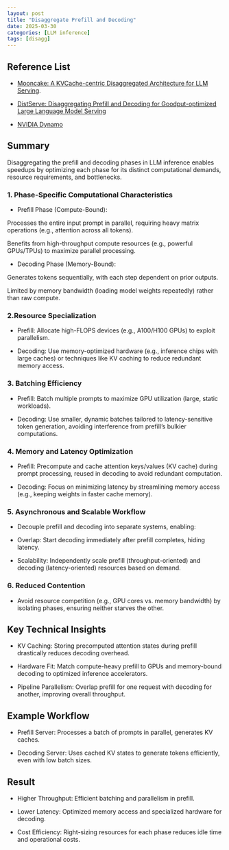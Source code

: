 ```yaml
---
layout: post
title: "Disaggregate Prefill and Decoding"
date: 2025-03-30
categories: [LLM inference]
tags: [disagg]
---
```


## Reference List

- [Mooncake: A KVCache-centric Disaggregated Architecture for LLM Serving](https://arxiv.org/abs/2407.00079).

- [DistServe: Disaggregating Prefill and Decoding for Goodput-optimized Large Language Model Serving](https://arxiv.org/abs/2401.09670)
- [NVIDIA Dynamo](https://developer.nvidia.com/blog/introducing-nvidia-dynamo-a-low-latency-distributed-inference-framework-for-scaling-reasoning-ai-models/?ncid=so-link-889273)

## Summary

Disaggregating the prefill and decoding phases in LLM inference enables speedups by optimizing each phase for its distinct computational demands, resource requirements, and bottlenecks.

### 1. Phase-Specific Computational Characteristics
- Prefill Phase (Compute-Bound):

Processes the entire input prompt in parallel, requiring heavy matrix operations (e.g., attention across all tokens).

Benefits from high-throughput compute resources (e.g., powerful GPUs/TPUs) to maximize parallel processing.

- Decoding Phase (Memory-Bound):

Generates tokens sequentially, with each step dependent on prior outputs.

Limited by memory bandwidth (loading model weights repeatedly) rather than raw compute.

### 2.Resource Specialization
- Prefill: Allocate high-FLOPS devices (e.g., A100/H100 GPUs) to exploit parallelism.

- Decoding: Use memory-optimized hardware (e.g., inference chips with large caches) or techniques like KV caching to reduce redundant memory access.

### 3. Batching Efficiency
- Prefill: Batch multiple prompts to maximize GPU utilization (large, static workloads).

- Decoding: Use smaller, dynamic batches tailored to latency-sensitive token generation, avoiding interference from prefill’s bulkier computations.

### 4. Memory and Latency Optimization
- Prefill: Precompute and cache attention keys/values (KV cache) during prompt processing, reused in decoding to avoid redundant computation.

- Decoding: Focus on minimizing latency by streamlining memory access (e.g., keeping weights in faster cache memory).

### 5. Asynchronous and Scalable Workflow
- Decouple prefill and decoding into separate systems, enabling:

- Overlap: Start decoding immediately after prefill completes, hiding latency.

- Scalability: Independently scale prefill (throughput-oriented) and decoding (latency-oriented) resources based on demand.

### 6. Reduced Contention
- Avoid resource competition (e.g., GPU cores vs. memory bandwidth) by isolating phases, ensuring neither starves the other.

## Key Technical Insights

- KV Caching: Storing precomputed attention states during prefill drastically reduces decoding overhead.

- Hardware Fit: Match compute-heavy prefill to GPUs and memory-bound decoding to optimized inference accelerators.

- Pipeline Parallelism: Overlap prefill for one request with decoding for another, improving overall throughput.

## Example Workflow
- Prefill Server: Processes a batch of prompts in parallel, generates KV caches.

- Decoding Server: Uses cached KV states to generate tokens efficiently, even with low batch sizes.

## Result
- Higher Throughput: Efficient batching and parallelism in prefill.

- Lower Latency: Optimized memory access and specialized hardware for decoding.

- Cost Efficiency: Right-sizing resources for each phase reduces idle time and operational costs.

